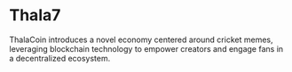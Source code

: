 # Thala7
ThalaCoin introduces a novel economy centered around cricket memes, leveraging blockchain technology to empower creators and engage fans in a decentralized ecosystem.
